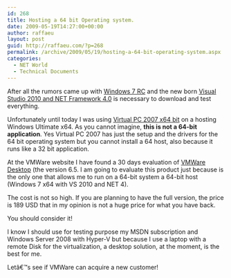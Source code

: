 ```yaml
---
id: 268
title: Hosting a 64 bit Operating system.
date: 2009-05-19T14:27:00+00:00
author: raffaeu
layout: post
guid: http://raffaeu.com/?p=268
permalink: /archive/2009/05/19/hosting-a-64-bit-operating-system.aspx
categories:
  - NET World
  - Technical Documents
---
```

After all the rumors came up with [Windows 7 RC](http://www.msdn.com) and the new born [Visual Studio 2010 and NET Framework 4.0](http://www.msdn.com) is necessary to download and test everything.

Unfortunately until today I was using [Virtual PC 2007 x64 bit](http://www.microsoft.com/downloads/details.aspx?FamilyId=04D26402-3199-48A3-AFA2-2DC0B40A73B6&displaylang=en) on a hosting Windows Ultimate x64. As you cannot imagine, **this is not a 64-bit application**. Yes Virtual PC 2007 has just the setup and the drivers for the 64 bit operating system but you cannot install a 64 host, also because it runs like a 32 bit application.

At the VMWare website I have found a 30 days evaluation of [VMWare Desktop](http://store.vmware.com/servlet/ControllerServlet?Action=DisplayPage&Env=BASE&Locale=en_US&SiteID=vmware&id=ProductDetailsPage&productID=82671800) (the version 6.5. I am going to evaluate this product just because is the only one that allows me to run on a 64-bit system a 64-bit host (Windows 7 x64 with VS 2010 and NET 4).

The cost is not so high. If you are planning to have the full version, the price is 189 USD that in my opinion is not a huge price for what you have back. 

You should consider it!

I know I should use for testing purpose my MSDN subscription and Windows Server 2008 with Hyper-V but because I use a laptop with a remote Disk for the virtualization, a desktop solution, at the moment, is the best for me.

Letâ€™s see if VMWare can acquire a new customer!